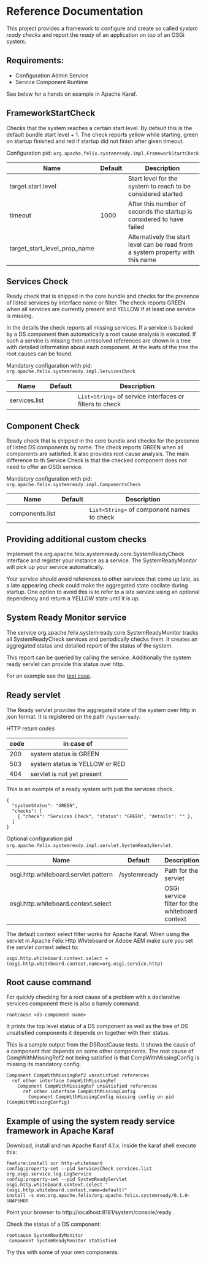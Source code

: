 # Reference Documentation

This project provides a framework to configure and create so called _system ready checks_ and report the _ready_ of an application on top of an OSGi system.

## Requirements:

* Configuration Admin Service
* Service Component Runtime

See below for a hands on example in Apache Karaf.

## FrameworkStartCheck

Checks that the system reaches a certain start level. By default this is the default bundle start level + 1.
The check reports yellow while starting, green on startup finished and red if startup did not finish after given timeout.

Configuration pid: `org.apache.felix.systemready.impl.FrameworkStartCheck`

Name                         | Default | Description
-----------------------------|---------|----------------
target.start.level           |         | Start level for the system to reach to be considered started
timeout                      | 1000    | After this number of seconds the startup is considered to have failed
target_start_level_prop_name |         | Alternatively the start level can be read from a system property with this name

## Services Check

Ready check that is shipped in the core bundle and checks for the presence of listed services by interface name or filter.
The check reports GREEN when all services are currently present and YELLOW if at least one service is missing.

In the details the check reports all missing services. If a service is backed by a DS component then automatically a root cause analysis is executed. If such a service is missing then unresolved references are shown in a tree with detailed information about each component. At the leafs of the tree the root causes can be found.

Mandatory configuration with pid: `org.apache.felix.systemready.impl.ServicesCheck`

Name                         | Default | Description
-----------------------------|---------|----------------
services.list                |         | `List<String>` of service interfaces or filters to check

## Component Check

Ready check that is shipped in the core bundle and checks for the presence of listed DS components by name.
The check reports GREEN when all components are satisfied. It also provides root cause analysis.
The main difference to th Service Check is that the checked component does not need to offer an OSGi service.

Mandatory configuration with pid: `org.apache.felix.systemready.impl.ComponentsCheck`

Name                         | Default | Description
-----------------------------|---------|----------------
components.list              |         | `List<String>` of component names to check

## Providing additional custom checks

Implement the org.apache.felix.systemready.core.SystemReadyCheck interface and register
your instance as a service. The SystemReadyMonitor will pick up your service automatically.

Your service should avoid references to other services that come up late, as a late appearing check could
make the aggregated state oscilate during startup. One option to avoid this is to refer to a late service using an optional dependency and return a YELLOW state until it is up.

## System Ready Monitor service

The service org.apache.felix.systemready.core.SystemReadyMonitor tracks all SystemReadyCheck services and periodically checks them. It creates an aggregated status and detailed report of the status of the system.

This report can be queried by calling the service. Additionally the system ready servlet can provide this status over http.

For an example see the [test case](../src/test/java/org/apache/felix/systemready/core/osgi/SystemReadyMonitorTest.java).

## Ready servlet

The Ready servlet provides the aggregated state of the system over http in json format.
It is registered on the path `/systemready`.

HTTP return codes

code | in case of
-----|-----------
200  | system status is GREEN
503  | system status is YELLOW or RED
404  | servlet is not yet present

This is an example of a ready system with just the services check.
```
{
  "systemStatus": "GREEN",
  "checks": [
    { "check": "Services Check", "status": "GREEN", "details": "" },
  ]
}
```

Optional configuration pid `org.apache.felix.systemready.impl.servlet.SystemReadyServlet`.

Name                                 | Default      | Description
-------------------------------------|--------------|----------------
osgi.http.whiteboard.servlet.pattern | /systemready | Path for the servlet
osgi.http.whiteboard.context.select  |              | OSGi service filter for the whiteboard context

The default context select filter works for Apache Karaf.
When using the servlet in Apache Felix Http Whiteboard or Adobe AEM make sure you set the servlet context select to:

    osgi.http.whiteboard.context.select =(osgi.http.whiteboard.context.name=org.osgi.service.http)

## Root cause command

For quickly checking for a root cause of a problem with a declarative services component there is also a handy command.

`rootcause <ds-compoment-name>`

It prints the top level status of a DS component as well as the tree of DS unsatisfied components it depends on together with their status.

This is a sample output from the DSRootCause tests. It shows the cause of a component that depends on some other components. The root cause of CompWithMissingRef2 not being satisfied is that CompWithMissingConfig is missing its mandatory config.

```
Component CompWithMissingRef2 unsatisfied references
  ref other interface CompWithMissingRef
    Component CompWithMissingRef unsatisfied references
      ref other interface CompWithMissingConfig
        Component CompWithMissingConfig missing config on pid [CompWithMissingConfig]
```

## Example of using the system ready service framework in Apache Karaf

Download, install and run Apache Karaf 4.1.x. Inside the karaf shell execute this:

```
feature:install scr http-whiteboard
config:property-set --pid ServicesCheck services.list org.osgi.service.log.LogService
config:property-set --pid SystemReadyServlet osgi.http.whiteboard.context.select "(osgi.http.whiteboard.context.name=default)"
install -s mvn:org.apache.felix/org.apache.felix.systemready/0.1.0-SNAPSHOT
```

Point your browser to http://localhost:8181/system/console/ready .

Check the status of a DS component:

```
rootcause SystemReadyMonitor
 Component SystemReadyMonitor statisfied
```

Try this with some of your own components.
